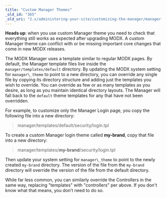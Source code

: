 ```yaml
---
title: "Custom Manager Themes"
_old_id: "365"
_old_uri: "2.x/administering-your-site/customizing-the-manager/manager-templates-and-themes"
---
```


**Heads up**: when you use custom Manager theme you need to check that everything still works as expected after upgrading MODX. A custom Manager theme can conflict with or be missing important core changes that come in new MODX releases.

The MODX Manager uses a template similar to regular MODX pages. By default, the Manager template files live inside the `manager/templates/default` directory. By updating the MODX system setting for `manager\_theme` to point to a new directory, you can override any single file by copying its directory structure and adding just the templates you wish to override. You can override as few or as many templates as you desire, as long as you maintain identical directory layouts. The Manager will fall back to the `default` theme templates for any that have not been overridden.

For example, to customize only the Manager Login page, you copy the following file into a new directory:

>manager/templates/default/security/login.tpl

To create a custom Manager login theme called **my-brand**, copy that file into a new directory:

>manager/templates/**my-brand**/security/login.tpl

Then update your system setting for `manager\_theme` to point to the newly created `my-brand` directory. The version of the file from the `my-brand` directory will override the version of the file from the default directory.

While far less common, you can similarly override the Controllers in the same way, replacing "templates" with "controllers" per above. If you don't know what that means, you don’t need to do so.
